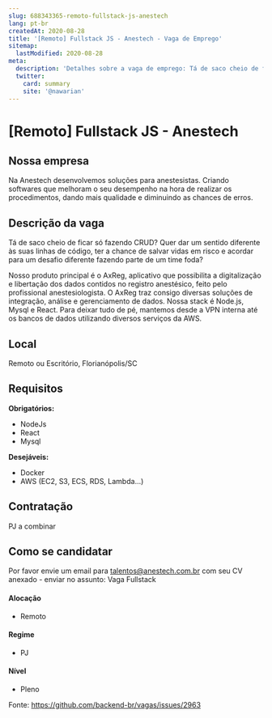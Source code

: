 ```yaml
---
slug: 688343365-remoto-fullstack-js-anestech
lang: pt-br
createdAt: 2020-08-28
title: '[Remoto] Fullstack JS - Anestech - Vaga de Emprego'
sitemap:
  lastModified: 2020-08-28
meta:
  description: 'Detalhes sobre a vaga de emprego: Tá de saco cheio de ficar só fazendo CRUD? Quer dar um sentido diferente às suas linhas de código, ter a chance de salvar vidas em risco e acordar para um desafio diferente fazendo parte de um time foda? Nosso produto principal é o AxReg, aplicativo que possibilita a digitalização e libertação dos dados contidos no registro anestésico, feito pelo profissional anestesiologista. O AxReg traz consigo diversas soluções de integração, análise e gerenciamento de dados. Nossa stack é Node.js, Mysql e React. Para deixar tudo de pé, mantemos desde a VPN interna até os bancos de dados utilizando diversos serviços da AWS.'
  twitter:
    card: summary
    site: '@nawarian'
---
```


# [Remoto] Fullstack JS - Anestech

## Nossa empresa

Na Anestech desenvolvemos soluções para anestesistas. Criando softwares que melhoram o seu desempenho na hora de realizar os procedimentos, dando mais qualidade e diminuindo as chances de erros.


## Descrição da vaga
Tá de saco cheio de ficar só fazendo CRUD? Quer dar um sentido diferente às suas linhas de código, ter a chance de salvar vidas em risco e acordar para um desafio diferente fazendo parte de um time foda?

Nosso produto principal é o AxReg, aplicativo que possibilita a digitalização e libertação dos dados contidos no registro anestésico, feito pelo profissional anestesiologista. O AxReg traz consigo diversas soluções de integração, análise e gerenciamento de dados. Nossa stack é Node.js, Mysql e React. Para deixar tudo de pé, mantemos desde a VPN interna até os bancos de dados utilizando diversos serviços da AWS.

## Local
Remoto ou Escritório, Florianópolis/SC

## Requisitos

**Obrigatórios:**
- NodeJs
- React
- Mysql

**Desejáveis:**
- Docker
- AWS (EC2, S3, ECS, RDS, Lambda...)

## Contratação

PJ a combinar

## Como se candidatar

Por favor envie um email para talentos@anestech.com.br com seu CV anexado - enviar no assunto: Vaga Fullstack

#### Alocação
- Remoto

#### Regime
- PJ

#### Nível
- Pleno

Fonte: https://github.com/backend-br/vagas/issues/2963